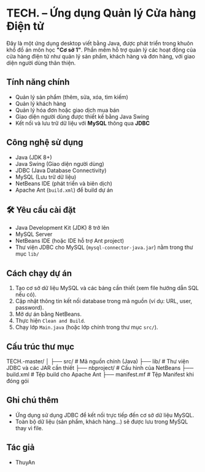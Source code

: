 # TECH. – Ứng dụng Quản lý Cửa hàng Điện tử

Đây là một ứng dụng desktop viết bằng Java, được phát triển trong khuôn khổ đồ án môn học **"Cơ sở 1"**. Phần mềm hỗ trợ quản lý các hoạt động của cửa hàng điện tử như quản lý sản phẩm, khách hàng và đơn hàng, với giao diện người dùng thân thiện.

##  Tính năng chính

- Quản lý sản phẩm (thêm, sửa, xóa, tìm kiếm)
- Quản lý khách hàng
- Quản lý hóa đơn hoặc giao dịch mua bán
- Giao diện người dùng được thiết kế bằng Java Swing
- Kết nối và lưu trữ dữ liệu với **MySQL** thông qua **JDBC**

##  Công nghệ sử dụng

- Java (JDK 8+)
- Java Swing (Giao diện người dùng)
- JDBC (Java Database Connectivity)
- MySQL (Lưu trữ dữ liệu)
- NetBeans IDE (phát triển và biên dịch)
- Apache Ant (`build.xml`) để build dự án

## 🛠 Yêu cầu cài đặt

- Java Development Kit (JDK) 8 trở lên
- MySQL Server
- NetBeans IDE (hoặc IDE hỗ trợ Ant project)
- Thư viện JDBC cho MySQL (`mysql-connector-java.jar`) nằm trong thư mục `lib/`

##  Cách chạy dự án

1. Tạo cơ sở dữ liệu MySQL và các bảng cần thiết (xem file hướng dẫn SQL nếu có).
2. Cập nhật thông tin kết nối database trong mã nguồn (ví dụ: URL, user, password).
3. Mở dự án bằng NetBeans.
4. Thực hiện `Clean and Build`.
5. Chạy lớp `Main.java` (hoặc lớp chính trong thư mục `src/`).

##  Cấu trúc thư mục
TECH.-master/
│
├── src/ # Mã nguồn chính (Java)
├── lib/ # Thư viện JDBC và các JAR cần thiết
├── nbproject/ # Cấu hình của NetBeans
├── build.xml # Tệp build cho Apache Ant
├── manifest.mf # Tệp Manifest khi đóng gói


##  Ghi chú thêm

- Ứng dụng sử dụng JDBC để kết nối trực tiếp đến cơ sở dữ liệu MySQL.
- Toàn bộ dữ liệu (sản phẩm, khách hàng...) sẽ được lưu trong MySQL thay vì file.

##  Tác giả

- ThuyAn

